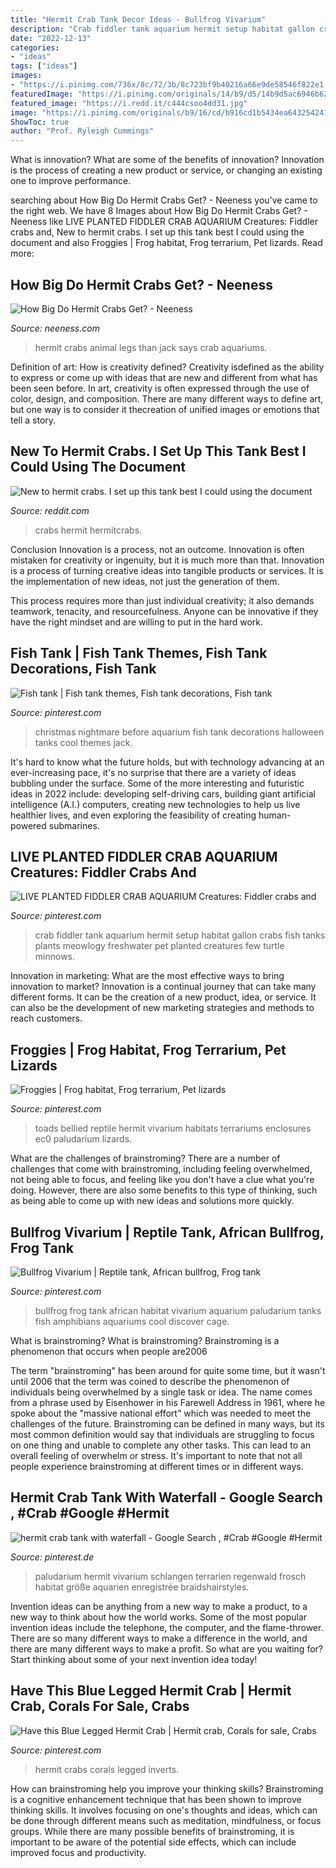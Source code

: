 ```yaml
---
title: "Hermit Crab Tank Decor Ideas - Bullfrog Vivarium"
description: "Crab fiddler tank aquarium hermit setup habitat gallon crabs fish tanks plants meowlogy freshwater pet planted creatures few turtle minnows"
date: "2022-12-13"
categories:
- "ideas"
tags: ["ideas"]
images:
- "https://i.pinimg.com/736x/8c/72/3b/8c723bf9b40216a66e9de58546f822e1.jpg"
featuredImage: "https://i.pinimg.com/originals/14/b9/d5/14b9d5ac6946b621071df8f3d5c695cf.jpg"
featured_image: "https://i.redd.it/c444csoo4dd31.jpg"
image: "https://i.pinimg.com/originals/b9/16/cd/b916cd1b5434ea643254241481b4288e.jpg"
ShowToc: true
author: "Prof. Ryleigh Cummings"
---
```



What is innovation? What are some of the benefits of innovation?
Innovation is the process of creating a new product or service, or changing an existing one to improve performance.

	

		
searching about How Big Do Hermit Crabs Get? - Neeness you've came to the right web. We have 8 Images about How Big Do Hermit Crabs Get? - Neeness like LIVE PLANTED FIDDLER CRAB AQUARIUM Creatures: Fiddler crabs and, New to hermit crabs. I set up this tank best I could using the document and also Froggies | Frog habitat, Frog terrarium, Pet lizards. Read more:
		
    
## How Big Do Hermit Crabs Get? - Neeness

<img loading=lazy src="https://neeness.com/wp-content/uploads/2020/03/Hermit-crab-1024x576.jpg" onerror="this.onerror=null;this.src='https://tse2.mm.bing.net/th?id=OIP.VM240iRGjB761gFSSqGPcwHaEK&amp;pid=15.1';" alt="How Big Do Hermit Crabs Get? - Neeness">

_Source: neeness.com_

>hermit crabs animal legs than jack says crab aquariums. 

	

Definition of art: How is creativity defined?
Creativity isdefined as the ability to express or come up with ideas that are new and different from what has been seen before. In art, creativity is often expressed through the use of color, design, and composition. There are many different ways to define art, but one way is to consider it thecreation of unified images or emotions that tell a story.

    
## New To Hermit Crabs. I Set Up This Tank Best I Could Using The Document

<img loading=lazy src="https://i.redd.it/c444csoo4dd31.jpg" onerror="this.onerror=null;this.src='https://tse3.mm.bing.net/th?id=OIP.hQXYXn-2eAe9nQ1vCnPcrgHaFj&amp;pid=15.1';" alt="New to hermit crabs. I set up this tank best I could using the document">

_Source: reddit.com_

>crabs hermit hermitcrabs. 

	

Conclusion
Innovation is a process, not an outcome.
Innovation is often mistaken for creativity or ingenuity, but it is much more than that. Innovation is a process of turning creative ideas into tangible products or services. It is the implementation of new ideas, not just the generation of them.

This process requires more than just individual creativity; it also demands teamwork, tenacity, and resourcefulness. Anyone can be innovative if they have the right mindset and are willing to put in the hard work.

    
## Fish Tank | Fish Tank Themes, Fish Tank Decorations, Fish Tank

<img loading=lazy src="https://i.pinimg.com/originals/b9/16/cd/b916cd1b5434ea643254241481b4288e.jpg" onerror="this.onerror=null;this.src='https://tse1.mm.bing.net/th?id=OIP.23lzV680LDTPHd1jnlNJxQHaER&amp;pid=15.1';" alt="Fish tank | Fish tank themes, Fish tank decorations, Fish tank">

_Source: pinterest.com_

>christmas nightmare before aquarium fish tank decorations halloween tanks cool themes jack. 

	

It's hard to know what the future holds, but with technology advancing at an ever-increasing pace, it's no surprise that there are a variety of ideas bubbling under the surface. Some of the more interesting and futuristic ideas in 2022 include: developing self-driving cars, building giant artificial intelligence (A.I.) computers, creating new technologies to help us live healthier lives, and even exploring the feasibility of creating human-powered submarines.

    
## LIVE PLANTED FIDDLER CRAB AQUARIUM Creatures: Fiddler Crabs And

<img loading=lazy src="https://i.pinimg.com/originals/14/b9/d5/14b9d5ac6946b621071df8f3d5c695cf.jpg" onerror="this.onerror=null;this.src='https://tse2.mm.bing.net/th?id=OIP.JiDWiE3OqQUlwN_YFwyGEAHaFj&amp;pid=15.1';" alt="LIVE PLANTED FIDDLER CRAB AQUARIUM Creatures: Fiddler crabs and">

_Source: pinterest.com_

>crab fiddler tank aquarium hermit setup habitat gallon crabs fish tanks plants meowlogy freshwater pet planted creatures few turtle minnows. 

	

Innovation in marketing: What are the most effective ways to bring innovation to market?
Innovation is a continual journey that can take many different forms. It can be the creation of a new product, idea, or service. It can also be the development of new marketing strategies and methods to reach customers.

    
## Froggies | Frog Habitat, Frog Terrarium, Pet Lizards

<img loading=lazy src="http://media-cache-ec0.pinimg.com/640x/4c/b8/b7/4cb8b760eca2cf68765965e26499d615.jpg" onerror="this.onerror=null;this.src='https://tse1.mm.bing.net/th?id=OIP.bnk1omcb8bdlPijAMhMKWQHaFi&amp;pid=15.1';" alt="Froggies | Frog habitat, Frog terrarium, Pet lizards">

_Source: pinterest.com_

>toads bellied reptile hermit vivarium habitats terrariums enclosures ec0 paludarium lizards. 

	

What are the challenges of brainstroming?
There are a number of challenges that come with brainstroming, including feeling overwhelmed, not being able to focus, and feeling like you don't have a clue what you're doing. However, there are also some benefits to this type of thinking, such as being able to come up with new ideas and solutions more quickly.

    
## Bullfrog Vivarium | Reptile Tank, African Bullfrog, Frog Tank

<img loading=lazy src="https://i.pinimg.com/originals/d1/15/3b/d1153b2476b5b221f27cc3b5c11a112f.png" onerror="this.onerror=null;this.src='https://tse2.mm.bing.net/th?id=OIP.WPwS_lxoFKIEF7naaOvKsgHaJ4&amp;pid=15.1';" alt="Bullfrog Vivarium | Reptile tank, African bullfrog, Frog tank">

_Source: pinterest.com_

>bullfrog frog tank african habitat vivarium aquarium paludarium tanks fish amphibians aquariums cool discover cage. 

	

What is brainstroming?
What is brainstroming? Brainstroming is a phenomenon that occurs when people are2006

The term "brainstroming" has been around for quite some time, but it wasn't until 2006 that the term was coined to describe the phenomenon of individuals being overwhelmed by a single task or idea. The name comes from a phrase used by Eisenhower in his Farewell Address in 1961, where he spoke about the "massive national effort" which was needed to meet the challenges of the future. Brainstroming can be defined in many ways, but its most common definition would say that individuals are struggling to focus on one thing and unable to complete any other tasks. This can lead to an overall feeling of overwhelm or stress. It's important to note that not all people experience brainstroming at different times or in different ways.

    
## Hermit Crab Tank With Waterfall - Google Search , #Crab #Google #Hermit

<img loading=lazy src="https://i.pinimg.com/736x/8c/72/3b/8c723bf9b40216a66e9de58546f822e1.jpg" onerror="this.onerror=null;this.src='https://tse4.mm.bing.net/th?id=OIP.-dgAndOKGZljt87r5YmDPQHaJ4&amp;pid=15.1';" alt="hermit crab tank with waterfall - Google Search , #Crab #Google #Hermit">

_Source: pinterest.de_

>paludarium hermit vivarium schlangen terrarien regenwald frosch habitat größe aquarien enregistrée braidshairstyles. 

	

Invention ideas can be anything from a new way to make a product, to a new way to think about how the world works. Some of the most popular invention ideas include the telephone, the computer, and the flame-thrower. There are so many different ways to make a difference in the world, and there are many different ways to make a profit. So what are you waiting for? Start thinking about some of your next invention idea today!

    
## Have This Blue Legged Hermit Crab | Hermit Crab, Corals For Sale, Crabs

<img loading=lazy src="https://i.pinimg.com/736x/67/24/57/6724576ef648d61a8a19d25ac2ac07a0--hermit-crabs-electric-blue.jpg" onerror="this.onerror=null;this.src='https://tse4.mm.bing.net/th?id=OIP.so4IRkSG18T4qo3bEV2abQHaEJ&amp;pid=15.1';" alt="Have this Blue Legged Hermit Crab | Hermit crab, Corals for sale, Crabs">

_Source: pinterest.com_

>hermit crabs corals legged inverts. 

	

How can brainstroming help you improve your thinking skills?
Brainstroming is a cognitive enhancement technique that has been shown to improve thinking skills. It involves focusing on one's thoughts and ideas, which can be done through different means such as meditation, mindfulness, or focus groups. While there are many possible benefits of brainstroming, it is important to be aware of the potential side effects, which can include improved focus and productivity.

